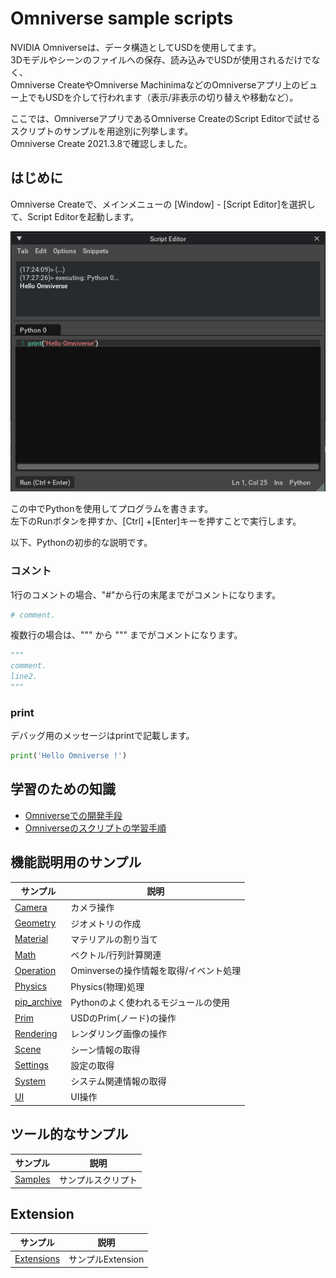 # Omniverse sample scripts

NVIDIA Omniverseは、データ構造としてUSDを使用してます。     
3Dモデルやシーンのファイルへの保存、読み込みでUSDが使用されるだけでなく、    
Omniverse CreateやOmniverse MachinimaなどのOmniverseアプリ上のビュー上でもUSDを介して行われます（表示/非表示の切り替えや移動など）。      

ここでは、OmniverseアプリであるOmniverse CreateのScript Editorで試せるスクリプトのサンプルを用途別に列挙します。     
Omniverse Create 2021.3.8で確認しました。     

## はじめに

Omniverse Createで、メインメニューの [Window] - [Script Editor]を選択して、Script Editorを起動します。     

![omniverse_script_editor_01.png](./images/omniverse_script_editor_01.png)    

この中でPythonを使用してプログラムを書きます。    
左下のRunボタンを押すか、[Ctrl] +[Enter]キーを押すことで実行します。      

以下、Pythonの初歩的な説明です。     

### コメント

1行のコメントの場合、"#"から行の末尾までがコメントになります。     
```python
# comment.
```

複数行の場合は、""" から """ までがコメントになります。     
```python
"""
comment.
line2.
"""
```

### print

デバッグ用のメッセージはprintで記載します。     
```python
print('Hello Omniverse !')
```

## 学習のための知識

* [Omniverseでの開発手段](./knowledge/dev_method.md)
* [Omniverseのスクリプトの学習手順](./knowledge/dev_info.md)

## 機能説明用のサンプル

|サンプル|説明|     
|---|---|     
|[Camera](./Camera/readme.md)|カメラ操作|    
|[Geometry](./Geometry/readme.md)|ジオメトリの作成|    
|[Material](./Material/readme.md)|マテリアルの割り当て|    
|[Math](./Math/readme.md)|ベクトル/行列計算関連|    
|[Operation](./Rendering/readme.md)|Ominverseの操作情報を取得/イベント処理|    
|[Physics](./Physics/readme.md)|Physics(物理)処理|    
|[pip_archive](./pip_archive/readme.md)|Pythonのよく使われるモジュールの使用|    
|[Prim](./Prim/readme.md)|USDのPrim(ノード)の操作|    
|[Rendering](./Prim/readme.md)|レンダリング画像の操作|    
|[Scene](./Scene/readme.md)|シーン情報の取得|    
|[Settings](./Settings/readme.md)|設定の取得|    
|[System](./System/readme.md)|システム関連情報の取得|    
|[UI](./UI/readme.md)|UI操作|    

## ツール的なサンプル

|サンプル|説明|     
|---|---|     
|[Samples](./Samples/readme.md)|サンプルスクリプト|    

## Extension

|サンプル|説明|     
|---|---|     
|[Extensions](./Extensions/readme.md)|サンプルExtension|    
